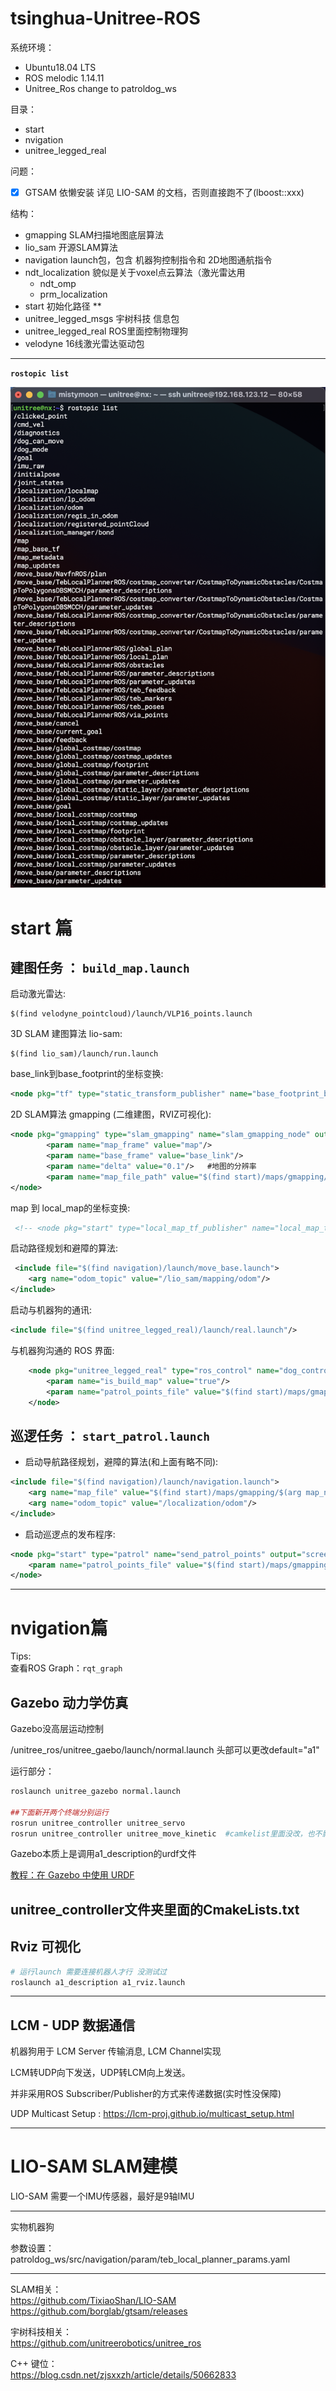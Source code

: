 # tsinghua-Unitree-ROS

系统环境： 
- Ubuntu18.04 LTS
- ROS melodic 1.14.11
- Unitree_Ros change to patroldog_ws

目录： 
* start
* nvigation
* unitree_legged_real

问题：
- [x]   GTSAM 依懒安装 详见 LIO-SAM 的文档，否则直接跑不了(lboost::xxx)     


结构： 
* gmapping  SLAM扫描地图底层算法
* lio_sam  开源SLAM算法
* navigation launch包，包含 机器狗控制指令和 2D地图通航指令
* ndt_localization  貌似是关于voxel点云算法（激光雷达用
    * ndt_omp
    * prm_localization
* start  初始化路径 **
* unitree_legged_msgs  宇树科技 信息包
* unitree_legged_real  ROS里面控制物理狗 
* velodyne  16线激光雷达驱动包 


----

**`rostopic list`**

![IMG](rostopic.png)

# start 篇
## 建图任务 ： `build_map.launch`       

启动激光雷达:   
``` 
$(find velodyne_pointcloud)/launch/VLP16_points.launch
```    
3D SLAM 建图算法 lio-sam: 
```  
$(find lio_sam)/launch/run.launch
```     
base_link到base_footprint的坐标变换:   
``` xml
<node pkg="tf" type="static_transform_publisher" name="base_footprint_broadcaster" args="0 0 0 0 0 0 /base_link /base_footprint 100"/>
```
2D SLAM算法 gmapping (二维建图，RVIZ可视化): 
```xml
<node pkg="gmapping" type="slam_gmapping" name="slam_gmapping_node" output="screen">
        <param name="map_frame" value="map"/>
        <param name="base_frame" value="base_link"/>
        <param name="delta" value="0.1"/>   #地图的分辨率
        <param name="map_file_path" value="$(find start)/maps/gmapping/$(arg map_name)"/>
</node>  
```  
map  到 local_map的坐标变换:
``` xml
 <!-- <node pkg="start" type="local_map_tf_publisher" name="local_map_tf_publisher_node" output="screen"/> -->   
```
启动路径规划和避障的算法:
``` xml
 <include file="$(find navigation)/launch/move_base.launch">
    <arg name="odom_topic" value="/lio_sam/mapping/odom"/>
</include>
```    
启动与机器狗的通讯:     
``` xml
<include file="$(find unitree_legged_real)/launch/real.launch"/> 
```    
与机器狗沟通的 ROS 界面:     
``` xml
    <node pkg="unitree_legged_real" type="ros_control" name="dog_control_node" output="screen">
        <param name="is_build_map" value="true"/>
        <param name="patrol_points_file" value="$(find start)/maps/gmapping/$(arg map_name)_patrol_points.txt"/>
    </node>
```    
## 巡逻任务 ： `start_patrol.launch`               
   
-  启动导航路径规划，避障的算法(和上面有略不同): 
```    xml 
<include file="$(find navigation)/launch/navigation.launch">
    <arg name="map_file" value="$(find start)/maps/gmapping/$(arg map_name).yaml"/>
    <arg name="odom_topic" value="/localization/odom"/>
</include>
```    

- 启动巡逻点的发布程序: 
```   xml
<node pkg="start" type="patrol" name="send_patrol_points" output="screen">
    <param name="patrol_points_file" value="$(find start)/maps/gmapping/$(arg map_name)_patrol_points.txt"/>
</node>
```   

----
# nvigation篇

Tips:   
查看ROS Graph：`rqt_graph`     

## **Gazebo 动力学仿真**  

Gazebo没高层运动控制

/unitree_ros/unitree_gaebo/launch/normal.launch 头部可以更改default="a1"

运行部分： 
``` R
roslaunch unitree_gazebo normal.launch 

##下面新开两个终端分别运行
rosrun unitree_controller unitree_servo
rosrun unitree_controller unitree_move_kinetic  #camkelist里面没改，也不影响
``` 

Gazebo本质上是调用a1_description的urdf文件      

[教程：在 Gazebo 中使用 URDF](http://gazebosim.org/tutorials/?tut=ros_urdf)

unitree_controller文件夹里面的CmakeLists.txt
----

## **Rviz 可视化** 

``` r
# 运行launch 需要连接机器人才行 没测试过
roslaunch a1_description a1_rviz.launch
```    

----

## **LCM - UDP 数据通信** 

机器狗用于 LCM Server 传输消息, LCM Channel实现

LCM转UDP向下发送，UDP转LCM向上发送。 

并非采用ROS Subscriber/Publisher的方式来传递数据(实时性没保障)

UDP Multicast Setup : https://lcm-proj.github.io/multicast_setup.html

----

# LIO-SAM SLAM建模
LIO-SAM
需要一个IMU传感器，最好是9轴IMU


----
实物机器狗

参数设置：
patroldog_ws/src/navigation/param/teb_local_planner_params.yaml

----

SLAM相关：      
https://github.com/TixiaoShan/LIO-SAM   
https://github.com/borglab/gtsam/releases

宇树科技相关：      
https://github.com/unitreerobotics/unitree_ros

C++ 键位：       
https://blog.csdn.net/zjsxxzh/article/details/50662833